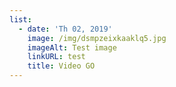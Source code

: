 ```yaml
---
list:
  - date: 'Th 02, 2019'
    image: /img/dsmpzeixkaaklq5.jpg
    imageAlt: Test image
    linkURL: test
    title: Video GO
---
```


